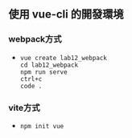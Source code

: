 ## 使用 vue-cli 的開發環境

### webpack方式
- ```
  vue create lab12_webpack
  cd lab12_webpack
  npm run serve
  ctrl+c
  code .
  ```
### vite方式
- ```
  npm init vue
  ```

